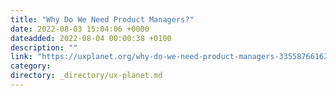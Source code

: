 ```yaml
---
title: "Why Do We Need Product Managers?"
date: 2022-08-03 15:04:06 +0000
dateadded: 2022-08-04 00:00:38 +0100
description: ""
link: "https://uxplanet.org/why-do-we-need-product-managers-335587661624?source=rss----819cc2aaeee0---4"
category:
directory: _directory/ux-planet.md
---
```

